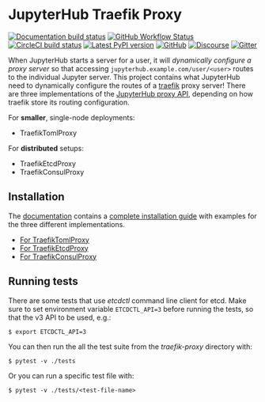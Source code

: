 
# JupyterHub Traefik Proxy

[![Documentation build status](https://img.shields.io/readthedocs/jupyterhub-traefik-proxy?logo=read-the-docs)](https://jupyterhub-traefik-proxy.readthedocs.org/en/latest/)
[![GitHub Workflow Status](https://img.shields.io/github/workflow/status/jupyterhub/traefik-proxy/Run%20tests?logo=github)](https://github.com/jupyterhub/traefik-proxy/actions)
[![CircleCI build status](https://img.shields.io/circleci/build/github/jupyterhub/jupyterhub?logo=circleci)](https://circleci.com/gh/jupyterhub/jupyterhub)
[![Latest PyPI version](https://img.shields.io/pypi/v/jupyterhub-traefik-proxy?logo=pypi)](https://pypi.python.org/pypi/jupyterhub-traefik-proxy)
[![GitHub](https://img.shields.io/badge/issue_tracking-github-blue?logo=github)](https://github.com/jupyterhub/traefik-proxy/issues)
[![Discourse](https://img.shields.io/badge/help_forum-discourse-blue?logo=discourse)](https://discourse.jupyter.org/c/jupyterhub)
[![Gitter](https://img.shields.io/badge/social_chat-gitter-blue?logo=gitter)](https://gitter.im/jupyterhub/jupyterhub)

When JupyterHub starts a server for a user, it will _dynamically configure a
proxy server_ so that accessing `jupyterhub.example.com/user/<user>` routes to
the individual Jupyter server. This project contains what JupyterHub need to
dynamically configure the routes of a [traefik](https://traefik.io) proxy
server! There are three implementations of the [JupyterHub proxy
API](https://jupyterhub.readthedocs.io/en/stable/reference/proxy.html),
depending on how traefik store its routing configuration.

For **smaller**, single-node deployments:

* TraefikTomlProxy

For **distributed** setups:

* TraefikEtcdProxy
* TraefikConsulProxy

## Installation
The [documentation](https://jupyterhub-traefik-proxy.readthedocs.io) contains a
[complete installation
guide](https://jupyterhub-traefik-proxy.readthedocs.io/en/latest/install.html)
with examples for the three different implementations.

* [For TraefikTomlProxy](https://jupyterhub-traefik-proxy.readthedocs.io/en/latest/toml.html#example-setup)
* [For TraefikEtcdProxy](https://jupyterhub-traefik-proxy.readthedocs.io/en/latest/etcd.html#example-setup)
* [For TraefikConsulProxy](https://jupyterhub-traefik-proxy.readthedocs.io/en/latest/consul.html#example-setup)


## Running tests
There are some tests that use *etcdctl* command line client for etcd. Make sure
to set environment variable `ETCDCTL_API=3` before running the tests, so that
the v3 API to be used, e.g.:

```
$ export ETCDCTL_API=3
```

You can then run the all the test suite from the *traefik-proxy* directory with:

```
$ pytest -v ./tests
```

Or you can run a specific test file with:

```
$ pytest -v ./tests/<test-file-name>
```
